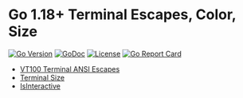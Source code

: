 # Go 1.18+ Terminal Escapes, Color, Size

[![Go
Version](https://img.shields.io/github/go-mod/go-version/rwxrob/term)](https://tip.golang.org/doc/go1.18)
[![GoDoc](https://godoc.org/github.com/rwxrob/term?status.svg)](https://godoc.org/github.com/rwxrob/term)
[![License](https://img.shields.io/badge/license-Apache2-brightgreen.svg)](LICENSE)
[![Go Report
Card](https://goreportcard.com/badge/github.com/rwxrob/term)](https://goreportcard.com/report/github.com/rwxrob/term)

* [VT100 Terminal ANSI Escapes](esc)
* [Terminal Size](winsize.go)
* [IsInteractive](examples_test.go)
